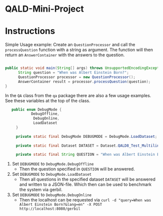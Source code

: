 # QALD-Mini-Project


# Instructions
Simple Usage example: Create an `QuestionProcessor` and call the `processQuestion` function with a string as argument.
The function will then return an `AnswerContainer` with the answers to the question.

```java

public static void main(String[] args) throws UnsupportedEncodingException {
      String question = "When was Albert Einstein Born?";
      QuestionProcessor processor = new QuestionProcessor();
      AnswerContainer result = processor.processQuestion(question);
}
```

In the `QA` class from the `qa` package there are also a few usage examples. See these variables at the top of the class.

```java
   public enum DebugMode {
		 	DebugOffline,
			 DebugOnline,
			 LoadDataset
	 }
   
	 private static final DebugMode DEBUGMODE = DebugMode.LoadDataset;
	 
	 private static final Dataset DATASET = Dataset.QALD8_Test_Multilingual;
	
	 private static final String QUESTION = "When was Albert Einstein Born?";
```

1. Set `DEBUGMODE` to `DebugMode.DebugOffline` 
    - Then the question specified in `QUESTION` will be answered.
1. Set `DEBUGMODE` to `DebugMode.LoadDataset` 
    - Then all questions in the specified dataset `DATASET` will be answered and written to a JSON-file. Which then can be used to               benchmark the system via gerbil.
3. Set `DEBUGMODE` to `DebugMode.DebugOnline` 
    - Then the localhost can be requested via
    `curl -d "query=When was Albert Einstein Born?&lang=en" -X POST http://localhost:8080/gerbil`
